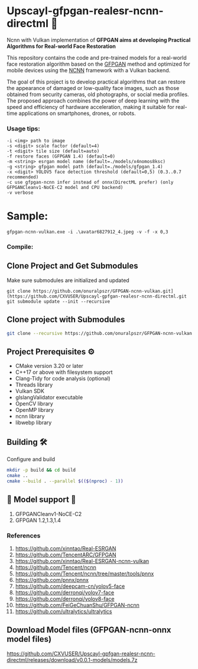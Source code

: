 # Upscayl-gfpgan-realesr-ncnn-directml 🚀

Ncnn with Vulkan implementation of **GFPGAN aims at developing Practical Algorithms for Real-world Face Restoration**

This repository contains the code and pre-trained models for a real-world face restoration algorithm based on the [GFPGAN](https://github.com/TencentARC/GFPGAN) method and optimized for mobile devices using the [NCNN](https://github.com/Tencent/ncnn) framework with a Vulkan backend.

The goal of this project is to develop practical algorithms that can restore the appearance of damaged or low-quality face images, such as those obtained from security cameras, old photographs, or social media profiles. The proposed approach combines the power of deep learning with the speed and efficiency of hardware acceleration, making it suitable for real-time applications on smartphones, drones, or robots.

### Usage tips:
```
-i <img> path to image
-s <digit> scale factor (default=4)
-t <digit> tile size (default=auto)
-f restore faces (GFPGAN 1.4) (default=0)
-m <string> esrgan model name (default=./models/x4nomos8ksc)
-g <string> gfpgan model path (default=./models/gfpgan_1.4)
-x <digit> YOLOV5 face detection threshold (default=0,5) (0.3..0.7 recommended)
-c use gfpgan-ncnn infer instead of onnx(DirectML prefer) (only GFPGANCleanv1-NoCE-C2 model and CPU backend)
-v verbose
```

# Sample:
```Console
gfpgan-ncnn-vulkan.exe -i .\avatar6827912_4.jpeg -v -f -x 0,3
```

### Compile:
## Clone Project and Get Submodules

Make sure submodules are initialized and updated

```console
git clone https://github.com/onuralpszr/GFPGAN-ncnn-vulkan.git](https://github.com/CXVUSER/Upscayl-gpfgan-realesr-ncnn-directml.git
git submodule update --init --recursive
```

## Clone project with Submodules

```sh
git clone --recursive https://github.com/onuralpszr/GFPGAN-ncnn-vulkan.git](https://github.com/CXVUSER/Upscayl-gpfgan-realesr-ncnn-directml.git
```

## Project Prerequisites ⚙️

- CMake version 3.20 or later
- C++17 or above with filesystem support
- Clang-Tidy for code analysis (optional)
- Threads library
- Vulkan SDK
- glslangValidator executable
- OpenCV library
- OpenMP library
- ncnn library
- libwebp library

## Building 🛠️

Configure and build

```sh
mkdir -p build && cd build
cmake ..
cmake --build . --parallel $(($(nproc) - 1))
```

## :construction: Model support :construction:

1. GFPGANCleanv1-NoCE-C2
2. GFPGAN 1.2,1.3,1.4
   
### References

1. <https://github.com/xinntao/Real-ESRGAN>
2. <https://github.com/TencentARC/GFPGAN>
3. <https://github.com/xinntao/Real-ESRGAN-ncnn-vulkan>
4. <https://github.com/Tencent/ncnn>
5. <https://github.com/Tencent/ncnn/tree/master/tools/pnnx>
6. <https://github.com/pnnx/pnnx>
7. <https://github.com/deepcam-cn/yolov5-face>
8. <https://github.com/derronqi/yolov7-face>
9. <https://github.com/derronqi/yolov8-face>
10. <https://github.com/FeiGeChuanShu/GFPGAN-ncnn>
11. <https://github.com/ultralytics/ultralytics>

## Download Model files (GFPGAN-ncnn-onnx model files)
https://github.com/CXVUSER/Upscayl-gpfgan-realesr-ncnn-directml/releases/download/v0.0.1-models/models.7z
